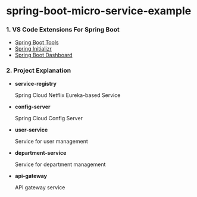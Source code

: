 # spring-boot-micro-service-example

### 1. VS Code Extensions For Spring Boot
- [Spring Boot Tools](https://marketplace.visualstudio.com/items?itemName=vmware.vscode-spring-boot)
- [Spring Initializr](https://marketplace.visualstudio.com/items?itemName=vscjava.vscode-spring-initializr)
- [Spring Boot Dashboard](https://marketplace.visualstudio.com/items?itemName=vscjava.vscode-spring-boot-dashboard)

### 2. Project Explanation
- **service-registry**
  
  Spring Cloud Netflix Eureka-based Service
- **config-server**
  
  Spring Cloud Config Server
- **user-service**
  
  Service for user management
- **department-service**
  
  Service for department management
- **api-gateway**
  
  API gateway service
